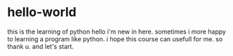 # hello-world
this is the learning of python 
hello i'm new in here. sometimes i more happy to learning a program like python. i hope this course can usefull for me. so thank u. and let's start. 
